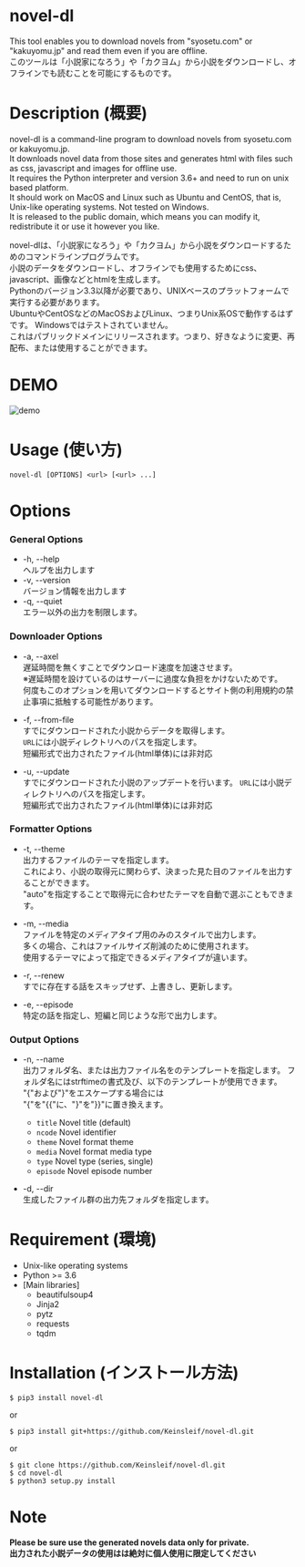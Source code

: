 # novel-dl
This tool enables you to download novels from "syosetu.com" or "kakuyomu.jp" and read them even if you are offline.  
このツールは「小説家になろう」や「カクヨム」から小説をダウンロードし、オフラインでも読むことを可能にするものです。

# Description (概要)

novel-dl is a command-line program to download novels from syosetu.com or kakuyomu.jp.  
It downloads novel data from those sites and generates html with files such as css, javascript and images for offline use.  
It requires the Python interpreter and version 3.6+ and need to run on unix based platform.  
It should work on MacOS and Linux such as Ubuntu and CentOS, that is, Unix-like operating systems. Not tested on Windows.  
It is released to the public domain, which means you can modify it, redistribute it or use it however you like.  


novel-dlは、「小説家になろう」や「カクヨム」から小説をダウンロードするためのコマンドラインプログラムです。  
小説のデータをダウンロードし、オフラインでも使用するためにcss、javascript、画像などとhtmlを生成します。  
Pythonのバージョン3.3以降が必要であり、UNIXベースのプラットフォームで実行する必要があります。  
UbuntuやCentOSなどのMacOSおよびLinux、つまりUnix系OSで動作するはずです。 Windowsではテストされていません。  
これはパブリックドメインにリリースされます。つまり、好きなように変更、再配布、または使用することができます。  

# DEMO
![demo](https://raw.github.com/wiki/Keinsleif/novel-dl/images/novel-dl_DEMO.gif)

# Usage (使い方)
    novel-dl [OPTIONS] <url> [<url> ...]

# Options
### General Options
- -h, --help  
    ヘルプを出力します
- -v, --version  
    バージョン情報を出力します
- -q, --quiet  
    エラー以外の出力を制限します。  

### Downloader Options
- -a, --axel  
    遅延時間を無くすことでダウンロード速度を加速させます。  
    ※遅延時間を設けているのはサーバーに過度な負担をかけないためです。  
    何度もこのオプションを用いてダウンロードするとサイト側の利用規約の禁止事項に抵触する可能性があります。  

- -f, --from-file  
    すでにダウンロードされた小説からデータを取得します。  
    `URL`には小説ディレクトリへのパスを指定します。  
    短編形式で出力されたファイル(html単体)には非対応

- -u, --update  
    すでにダウンロードされた小説のアップデートを行います。
    `URL`には小説ディレクトリへのパスを指定します。  
    短編形式で出力されたファイル(html単体)には非対応

### Formatter Options
- -t, --theme <theme name>  
    出力するファイルのテーマを指定します。  
    これにより、小説の取得元に関わらず、決まった見た目のファイルを出力することができます。  
    "auto"を指定することで取得元に合わせたテーマを自動で選ぶこともできます。  

- -m, --media <media type>  
    ファイルを特定のメディアタイプ用のみのスタイルで出力します。  
    多くの場合、これはファイルサイズ削減のために使用されます。  
    使用するテーマによって指定できるメディアタイプが違います。  

- -r, --renew  
    すでに存在する話をスキップせず、上書きし、更新します。  

- -e, --episode <episode num>  
    特定の話を指定し、短編と同じような形で出力します。  

### Output Options

- -n, --name  
    出力フォルダ名、または出力ファイル名をのテンプレートを指定します。
    フォルダ名にはstrftimeの書式及び、以下のテンプレートが使用できます。  
    "{"および"}"をエスケープする場合には  
    "{"を"{{"に、"}"を"}}"に置き換えます。
  - `title` Novel title (default)  
  - `ncode` Novel identifier  
  - `theme` Novel format theme  
  - `media` Novel format media type  
  - `type` Novel type (series, single)  
  - `episode` Novel episode number

- -d, --dir  
    生成したファイル群の出力先フォルダを指定します。  


# Requirement (環境)

- Unix-like operating systems
- Python >= 3.6
- [Main libraries]
    - beautifulsoup4
    - Jinja2
    - pytz
    - requests
    - tqdm

# Installation (インストール方法)

```
$ pip3 install novel-dl
```
or
```
$ pip3 install git+https://github.com/Keinsleif/novel-dl.git
```
or
```
$ git clone https://github.com/Keinsleif/novel-dl.git
$ cd novel-dl
$ python3 setup.py install
```
# Note
**Please be sure use the generated novels data only for private.**  
**出力された小説データの使用はは絶対に個人使用に限定してください**  
